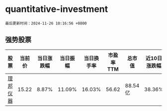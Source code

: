 # quantitative-investment

`最后更新时间：2024-11-26 10:16:56 +0800`

## 强势股票

|股票|当前价|当日涨跌幅|当日振幅|当日换手率|市盈率TTM|总市值|近10日涨跌幅|
|----|----|----|----|----|----|----|----|
|[理邦仪器](https://xueqiu.com/S/SZ300206)|15.22|8.87%|11.09%|16.03%|56.62|88.54亿|38.36%|
